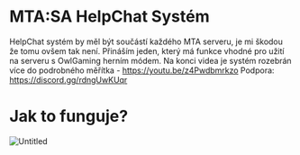 # MTA:SA HelpChat Systém
HelpChat systém by měl být součástí každého MTA serveru, je mi škodou že tomu ovšem tak není. Přináším jeden, který má funkce vhodné pro užití na serveru s OwlGaming herním módem. Na konci videa je systém rozebrán více do podrobného měřítka - https://youtu.be/z4Pwdbmrkzo
Podpora: https://discord.gg/rdngUwKUqr

# Jak to funguje?
![Untitled](https://github.com/Lukkay/mtasa-helpchat-system/assets/162629758/b8c64d54-608f-43ff-a96d-da8a716b2cdc)
